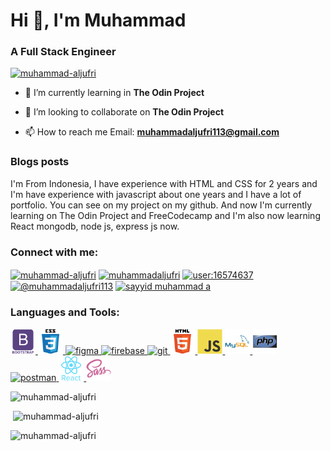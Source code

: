 <h1>Hi 👋, I'm Muhammad</h1>
<h3>A Full Stack Engineer</h3>

<p align="left"> <a href="https://github.com/ryo-ma/github-profile-trophy"><img src="https://github-profile-trophy.vercel.app/?username=muhammad-2022" alt="muhammad-aljufri" /></a> </p>

- 🌱 I’m currently learning in **The Odin Project**

- 👯 I’m looking to collaborate on **The Odin Project**

- 📫 How to reach me Email: **muhammadaljufri113@gmail.com**

### Blogs posts
<!-- BLOG-POST-LIST:START -->
I'm From Indonesia, I have experience with HTML and CSS for 2 years and I'm have experience with javascript about one years and I have a lot of portfolio. You can see on my project on my github. And now I'm currently learning on The Odin Project and FreeCodecamp and I'm also now learning React mongodb, node js, express js now.
<!-- BLOG-POST-LIST:END -->

<h3 align="left">Connect with me:</h3>
<p align="left">
<a href="https://codepen.io/muhammad-2022" target="blank"><img align="center" src="https://raw.githubusercontent.com/rahuldkjain/github-profile-readme-generator/master/src/images/icons/Social/codepen.svg" alt="muhammad-aljufri" height="30" width="40" /></a>
<a href="https://dev.to/muhammad2022" target="blank"><img align="center" src="https://cdn.jsdelivr.net/npm/simple-icons@3.0.1/icons/dev-dot-to.svg" alt="muhammadaljufri" height="30" width="40" /></a>
<a href="https://stackoverflow.com/users/16574637" target="blank"><img align="center" src="https://raw.githubusercontent.com/rahuldkjain/github-profile-readme-generator/master/src/images/icons/Social/stack-overflow.svg" alt="user:16574637" height="30" width="40" /></a>
<a href="https://medium.com/@muhammad2021" target="blank"><img align="center" src="https://raw.githubusercontent.com/rahuldkjain/github-profile-readme-generator/master/src/images/icons/Social/medium.svg" alt="@muhammadaljufri113" height="30" width="40" /></a>
<a href="https://www.hackerrank.com/Muhammad_2020" target="blank"><img align="center" src="https://raw.githubusercontent.com/rahuldkjain/github-profile-readme-generator/master/src/images/icons/Social/hackerrank.svg" alt="sayyid muhammad a" height="30" width="40" /></a>
</p>

<h3 align="left">Languages and Tools:</h3>
<p align="left"> <a href="https://getbootstrap.com" target="_blank"> <img src="https://raw.githubusercontent.com/devicons/devicon/master/icons/bootstrap/bootstrap-plain-wordmark.svg" alt="bootstrap" width="40" height="40"/> </a> <a href="https://www.w3schools.com/css/" target="_blank"> <img src="https://raw.githubusercontent.com/devicons/devicon/master/icons/css3/css3-original-wordmark.svg" alt="css3" width="40" height="40"/> </a> <a href="https://www.figma.com/" target="_blank"> <img src="https://www.vectorlogo.zone/logos/figma/figma-icon.svg" alt="figma" width="40" height="40"/> </a> <a href="https://firebase.google.com/" target="_blank"> <img src="https://www.vectorlogo.zone/logos/firebase/firebase-icon.svg" alt="firebase" width="40" height="40"/> </a> <a href="https://git-scm.com/" target="_blank"> <img src="https://www.vectorlogo.zone/logos/git-scm/git-scm-icon.svg" alt="git" width="40" height="40"/> </a> <a href="https://www.w3.org/html/" target="_blank"> <img src="https://raw.githubusercontent.com/devicons/devicon/master/icons/html5/html5-original-wordmark.svg" alt="html5" width="40" height="40"/> </a> <a href="https://developer.mozilla.org/en-US/docs/Web/JavaScript" target="_blank"> <img src="https://raw.githubusercontent.com/devicons/devicon/master/icons/javascript/javascript-original.svg" alt="javascript" width="40" height="40"/> </a> <a href="https://www.mysql.com/" target="_blank"> <img src="https://raw.githubusercontent.com/devicons/devicon/master/icons/mysql/mysql-original-wordmark.svg" alt="mysql" width="40" height="40"/> </a> <a href="https://www.php.net" target="_blank"> <img src="https://raw.githubusercontent.com/devicons/devicon/master/icons/php/php-original.svg" alt="php" width="40" height="40"/> </a> <a href="https://postman.com" target="_blank"> <img src="https://www.vectorlogo.zone/logos/getpostman/getpostman-icon.svg" alt="postman" width="40" height="40"/> </a> <a href="https://reactjs.org/" target="_blank"> <img src="https://raw.githubusercontent.com/devicons/devicon/master/icons/react/react-original-wordmark.svg" alt="react" width="40" height="40"/> </a> <a href="https://sass-lang.com" target="_blank"> <img src="https://raw.githubusercontent.com/devicons/devicon/master/icons/sass/sass-original.svg" alt="sass" width="40" height="40"/> </a> </p>

<p><img src="https://github-readme-stats.vercel.app/api/top-langs?username=muhammad-2022&show_icons=true&locale=en&layout=compact" alt="muhammad-aljufri" /></p>

<p>&nbsp;<img src="https://github-readme-stats.vercel.app/api?username=muhammad-2022&show_icons=true&locale=en" alt="muhammad-aljufri" /></p>

<p><img src="https://github-readme-streak-stats.herokuapp.com/?user=muhammad-2022&" alt="muhammad-aljufri" /></p>
